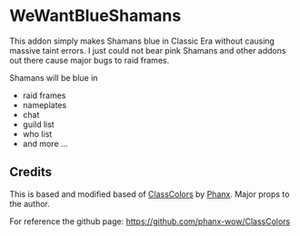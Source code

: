# WeWantBlueShamans

This addon simply makes Shamans blue in Classic Era without causing massive taint errors.
I just could not bear pink Shamans and other addons out there cause major bugs to raid frames.

Shamans will be blue in

- raid frames
- nameplates
- chat
- guild list
- who list
- and more ...

## Credits

This is based and modified based of [ClassColors](https://www.curseforge.com/wow/addons/classcolors) by [Phanx](https://www.curseforge.com/members/phanxaddons/projects). Major props to the author.

For reference the github page: https://github.com/phanx-wow/ClassColors